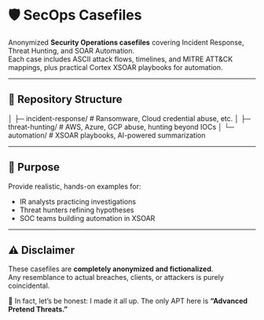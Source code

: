 # 🛡️ SecOps Casefiles

Anonymized **Security Operations casefiles** covering Incident Response, Threat Hunting, and SOAR Automation.  
Each case includes ASCII attack flows, timelines, and MITRE ATT&CK mappings, plus practical Cortex XSOAR playbooks for automation.  

---

## 📂 Repository Structure
│  ├─ incident-response/    # Ransomware, Cloud credential abuse, etc.
│  ├─ threat-hunting/       # AWS, Azure, GCP abuse, hunting beyond IOCs
│  └─ automation/           # XSOAR playbooks, AI-powered summarization

---

## 🎯 Purpose
Provide realistic, hands-on examples for:
- IR analysts practicing investigations  
- Threat hunters refining hypotheses  
- SOC teams building automation in XSOAR  

---

## ⚠️ Disclaimer
These casefiles are **completely anonymized and fictionalized**.  
Any resemblance to actual breaches, clients, or attackers is purely coincidental.  

👾 In fact, let’s be honest: I made it all up. The only APT here is **“Advanced Pretend Threats.”**
